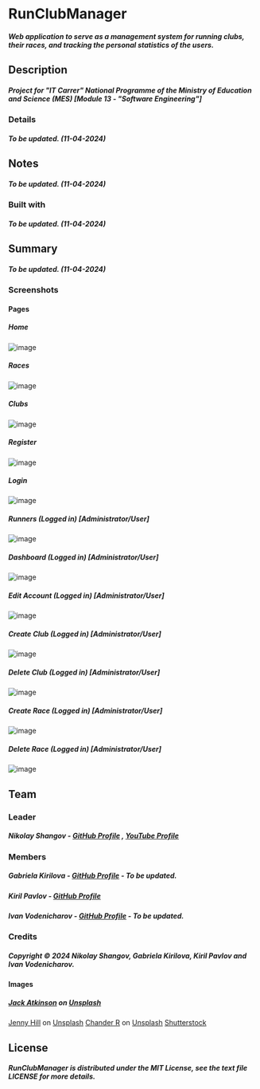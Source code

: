 # RunClubManager
##### Web application to serve as a management system for running clubs, their races, and tracking the personal statistics of the users.

## Description
##### Project for "IT Carrer" National Programme of the Ministry of Education and Science (MES) [Module 13 - "Software Engineering"]

### Details
##### To be updated. (11-04-2024)

## Notes
##### To be updated. (11-04-2024) 

### Built with
##### To be updated. (11-04-2024)

## Summary
##### To be updated. (11-04-2024)

### Screenshots
#### Pages
##### Home
![image](https://github.com/nikolayshangov/RunClubManager/assets/100240526/a7919ada-09a1-4f6f-865b-ac830a7c3251)
##### Races
![image](https://github.com/nikolayshangov/RunClubManager/assets/100240526/3e529d66-d87b-48c1-bed4-adbbdc2c03ab)
##### Clubs
![image](https://github.com/nikolayshangov/RunClubManager/assets/100240526/e6342180-6e73-48f8-995f-a8f305315e04)
##### Register
![image](https://github.com/nikolayshangov/RunClubManager/assets/100240526/7f0d3881-feb6-4b5e-812b-555d305dc5f6)
##### Login
![image](https://github.com/nikolayshangov/RunClubManager/assets/100240526/9a5eb8af-9f06-405f-b634-aabe4bea9b34)
##### Runners (Logged in) [Administrator/User]
![image](https://github.com/nikolayshangov/RunClubManager/assets/100240526/efbebdca-71a7-47f8-8f8f-55cb23a04abf)
##### Dashboard (Logged in) [Administrator/User]
![image](https://github.com/nikolayshangov/RunClubManager/assets/100240526/e892ddc7-ea90-4510-8002-131a79a3a7c2)
##### Edit Account (Logged in) [Administrator/User]
![image](https://github.com/nikolayshangov/RunClubManager/assets/100240526/49dcbbe2-75b4-4435-a8c8-82028a164204)
##### Create Club (Logged in) [Administrator/User]
![image](https://github.com/nikolayshangov/RunClubManager/assets/100240526/8f901bc2-02fd-491d-8131-97ba94fc7b03)
##### Delete Club (Logged in) [Administrator/User]
![image](https://github.com/nikolayshangov/RunClubManager/assets/100240526/c89c6857-c80f-49ae-afa9-443678a65356)
##### Create Race (Logged in) [Administrator/User]
![image](https://github.com/nikolayshangov/RunClubManager/assets/100240526/990cb33c-5948-48b5-84b9-d0f77109a378)
##### Delete Race (Logged in) [Administrator/User]
![image](https://github.com/nikolayshangov/RunClubManager/assets/100240526/a9bc4446-735c-4792-8f47-a54c263883e8)

## Team
### Leader
##### Nikolay Shangov - [GitHub Profile](https://github.com/nikolayshangov "Nikolay's GitHub Profile") , [YouTube Profile](https://www.youtube.com/@nikolayshangov "Nikolay's YouTube Profile")
### Members
##### Gabriela Kirilova - [GitHub Profile](https://github.com/- "1's GitHub Profile") - To be updated.
##### Kiril Pavlov - [GitHub Profile](https://github.com/KiroBreikabg "Kiril's GitHub Profile")
##### Ivan Vodenicharov - [GitHub Profile](https://github.com/- "3's GitHub Profile") - To be updated.

### Credits
##### Copyright &copy; 2024 Nikolay Shangov, Gabriela Kirilova, Kiril Pavlov and Ivan Vodenicharov.

#### Images
##### <a href="https://unsplash.com/@knowjack">Jack Atkinson</a> on <a href="https://unsplash.com/photos/boy-in-white-t-shirt-and-blue-shorts-running-on-gray-concrete-road-during-daytime-CUfDlYxZx8I">Unsplash</a>
<a href="https://unsplash.com/@jennyhill">Jenny Hill</a> on <a href="https://unsplash.com/photos/man-running-on-road-near-grass-field-mQVWb7kUoOE">Unsplash</a>
<a href="https://unsplash.com/@chanderr?utm_content=creditCopyText&utm_medium=referral&utm_source=unsplash">Chander R</a> on <a href="https://unsplash.com/photos/man-in-yellow-tank-top-running-near-shore-z4WH11FMfIQ?utm_content=creditCopyText&utm_medium=referral&utm_source=unsplash">Unsplash</a>
<a href="https://www.shutterstock.com">Shutterstock</a>

## License
##### RunClubManager is distributed under the MIT License, see the text file LICENSE for more details.
